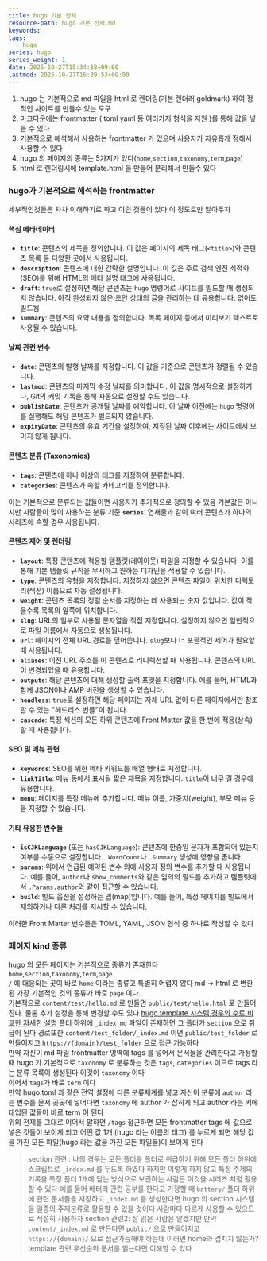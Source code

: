 ```yaml
---
title: hugo 기본 전제
resource-path: hugo 기본 전제.md
keywords:
tags:
  - hugo
series: hugo
series_weight: 1
date: 2025-10-27T15:34:18+09:00
lastmod: 2025-10-27T16:39:53+09:00
---
```

1. hugo 는 기본적으로 md 파일을 html 로 렌더링(기본 렌더러 goldmark) 하여 정적인 사이트를 만들수 있는 도구
2. 마크다운에는 frontmatter ( toml yaml 등 여러가지 형식을 지원 )를 통해 값을 넣을 수 있다
3. 기본적으로 해석해서 사용하는 frontmatter 가 있으며 사용자가 자유롭게 정해서 사용할 수 있다
4. hugo 의 페이지의 종류는 5가지가 있다(`home`,`section`,`taxonomy`,`term`,`page`)
5. html 로 렌더링시에 template.html 을 만들어 분리해서 만들수 있다

### hugo가 기본적으로 해석하는 frontmatter
세부적인것들은 차차 이해하기로 하고 이런 것들이 있다 이 정도로만 알아두자
#### **핵심 메타데이터**
*   **`title`**: 콘텐츠의 제목을 정의합니다. 이 값은 페이지의 제목 태그(`<title>`)와 콘텐츠 목록 등 다양한 곳에서 사용됩니다.
*   **`description`**: 콘텐츠에 대한 간략한 설명입니다. 이 값은 주로 검색 엔진 최적화(SEO)를 위해 HTML의 메타 설명 태그에 사용됩니다.
*   **`draft`**: `true`로 설정하면 해당 콘텐츠는 `hugo` 명령어로 사이트를 빌드할 때 생성되지 않습니다. 아직 완성되지 않은 초안 상태의 글을 관리하는 데 유용합니다. 없어도 빌드됨
*   **`summary`**: 콘텐츠의 요약 내용을 정의합니다. 목록 페이지 등에서 미리보기 텍스트로 사용될 수 있습니다.

#### **날짜 관련 변수**
*   **`date`**: 콘텐츠의 발행 날짜를 지정합니다. 이 값을 기준으로 콘텐츠가 정렬될 수 있습니다.
*   **`lastmod`**: 콘텐츠의 마지막 수정 날짜를 의미합니다. 이 값을 명시적으로 설정하거나, Git의 커밋 기록을 통해 자동으로 설정할 수도 있습니다.
*   **`publishDate`**: 콘텐츠가 공개될 날짜를 예약합니다. 이 날짜 이전에는 `hugo` 명령어를 실행해도 해당 콘텐츠가 빌드되지 않습니다.
*   **`expiryDate`**: 콘텐츠의 유효 기간을 설정하여, 지정된 날짜 이후에는 사이트에서 보이지 않게 됩니다.

#### **콘텐츠 분류 (Taxonomies)**
*   **`tags`**: 콘텐츠에 하나 이상의 태그를 지정하여 분류합니다.
*   **`categories`**: 콘텐츠가 속할 카테고리를 정의합니다.

이는 기본적으로 분류되는 값들이면 사용자가 추가적으로 정의할 수 있음
기본값은 아니지만 사람들이 많이 사용하는 분류 기준
  **`series`**: 연재물과 같이 여러 콘텐츠가 하나의 시리즈에 속할 경우 사용됩니다.
#### **콘텐츠 제어 및 렌더링**
*   **`layout`**: 특정 콘텐츠에 적용할 템플릿(레이아웃) 파일을 지정할 수 있습니다. 이를 통해 기본 템플릿 규칙을 무시하고 원하는 디자인을 적용할 수 있습니다.
*   **`type`**: 콘텐츠의 유형을 지정합니다. 지정하지 않으면 콘텐츠 파일이 위치한 디렉토리(섹션) 이름으로 자동 설정됩니다.
*   **`weight`**: 콘텐츠 목록의 정렬 순서를 지정하는 데 사용되는 숫자 값입니다. 값이 작을수록 목록의 앞쪽에 위치합니다.
*   **`slug`**: URL의 일부로 사용될 문자열을 직접 지정합니다. 설정하지 않으면 일반적으로 파일 이름에서 자동으로 생성됩니다.
*   **`url`**: 페이지의 전체 URL 경로를 덮어씁니다. `slug`보다 더 포괄적인 제어가 필요할 때 사용됩니다.
*   **`aliases`**: 이전 URL 주소를 이 콘텐츠로 리디렉션할 때 사용됩니다. 콘텐츠의 URL이 변경되었을 때 유용합니다.
*   **`outputs`**: 해당 콘텐츠에 대해 생성할 출력 포맷을 지정합니다. 예를 들어, HTML과 함께 JSON이나 AMP 버전을 생성할 수 있습니다.
*   **`headless`**: `true`로 설정하면 해당 페이지는 자체 URL 없이 다른 페이지에서만 참조할 수 있는 "헤드리스 번들"이 됩니다.
*   **`cascade`**: 특정 섹션의 모든 하위 콘텐츠에 Front Matter 값을 한 번에 적용(상속)할 때 사용됩니다.

#### **SEO 및 메뉴 관련**
*   **`keywords`**: SEO를 위한 메타 키워드를 배열 형태로 지정합니다.
*   **`linkTitle`**: 메뉴 등에서 표시될 짧은 제목을 지정합니다. `title`이 너무 길 경우에 유용합니다.
*   **`menu`**: 페이지를 특정 메뉴에 추가합니다. 메뉴 이름, 가중치(weight), 부모 메뉴 등을 지정할 수 있습니다.

#### **기타 유용한 변수들**
*   **`isCJKLanguage`** (또는 `hasCJKLanguage`): 콘텐츠에 한중일 문자가 포함되어 있는지 여부를 수동으로 설정합니다. `.WordCount`나 `.Summary` 생성에 영향을 줍니다.
*   **`params`**: 위에서 언급된 예약된 변수 외에 사용자 정의 변수를 추가할 때 사용됩니다. 예를 들어, `author`나 `show_comments`와 같은 임의의 필드를 추가하고 템플릿에서 `.Params.author`와 같이 접근할 수 있습니다.
*   **`build`**: 빌드 옵션을 설정하는 맵(map)입니다. 예를 들어, 특정 페이지를 빌드에서 제외하거나 다른 처리를 지시할 수 있습니다.

이러한 Front Matter 변수들은 TOML, YAML, JSON 형식 중 하나로 작성할 수 있다

### 페이지 kind 종류

hugo 의 모든 페이지는 기본적으로 종류가 존재한다 `home`,`section`,`taxonomy`,`term`,`page`  
`/` 에 대응되는 곳이 바로 `home` 이라는 종류고 특별히 어렵지 않다
md -> html 로 변환된 가장 기본적인 것의 종류가 바로 `page` 이다.  
기본적으로 `content/test/hello.md` 로 만들면 `public/test/hello.html` 로 만들어진다. 물론 추가 설정을 통해 변경할 수도 있다 [hugo template 시스템 경우의 수로 비교한 자세한 설명](hugo%20template%20시스템%20경우의%20수로%20비교한%20자세한%20설명.md)
폴더 하위에 `_index.md` 파일이 존재하면 그 폴더가 `section` 으로 취급이 된다 경로또한 `content/test_folder/_index.md` 이면 `public/test_folder` 로 만들어지고 `https://{domain}/test_folder` 으로 접근 가능하다  
만약 자신이 md 파일 frontmatter 영역에 tags 를 넣어서 문서들을 관리한다고 가정할 때 hugo 가 기본적으로 `taxonomy` 로 분류하는 것은 `tags`, `categories` 이므로 tags 라는 분류 목록이 생성된다 이것이 `taxonomy` 이다  
이어서 `tags`가 바로 `term` 이다  
만약 hugo.toml 과 같은 전역 설정에 다른 분류체계를 넣고 자신이 분류에 `author` 라는 변수를 문서 곳곳에 넣어다면 `taxonomy` 에 author 가 잡히게 되고 author 라는 키에 대입된 값들이 바로 term 이 된다  
위의 전제를 그대로 이어서 말하면 `/tags` 접근하면 모든 frontmatter tags 에 값으로 넣은 것들이 보이게 되고 어떤 값 1개 (hugo 라는 이름의 태그) 를 누르게 되면 해당 값을 가진 모든 파일(hugo 라는 값을 가진 모든 파일들)이 보이게 된다

> section 관련 : 나의 경우는 모든 폴더를 폴더로 취급하기 위해 모든 폴더 하위에 스크립트로 `_index.md` 를 두도록 하였다 하지만 이렇게 하지 않고 특정 주제의 기록을 특정 폴더 1개에 담는 방식으로 보관하는 사람은 이것을 시리즈 처럼 활용할 수 있다 예를 들어 배터리 관련 공부를 한다고 가정할 때 `battery/` 폴더 하위에 관련 문서들을 저장하고 `_index.md` 를 생성한다면 hugo 의 section 시스템을 일종의 주제분류로 활용할 수 있을 것이다 사람마다 다르게 사용할 수 있으므로 적절히 사용하자
> section 관련2: 잘 읽은 사람은 알겠지만 만약 `content/_index.md` 로 만든다면 `public/` 으로 만들어지고 `https://{domain}/` 으로 접근가능해야 하는데 이러면 home과 겹치지 않는가?  
> template 관련 우선순위 문서를 읽는다면 이해할 수 있다
